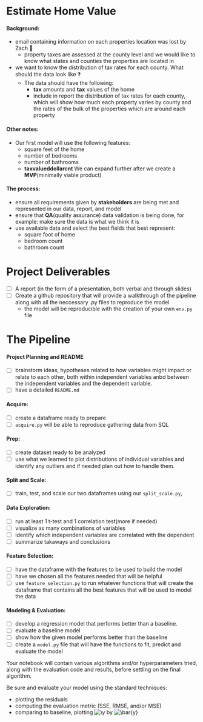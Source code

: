 # Estimate Home Value

#### Background:

- email containing information on each properties location was lost by Zach :anger:
	- property taxes are assessed at the county level and we would like to know what states and counties the properties are located in
- we want to know the distribution of tax rates for each county. What should the data look like :question:
	- The data should have the following:
		- __tax__ amounts and __tax__ values of the home
		- include in report the distribution of tax rates for each county, which will show how much each property varies by county and the rates of the bulk of the properties which are around each property

#### Other notes:
- Our first model will use the following features:
	- square feet of the home
	- number of bedrooms
	- number of bathrooms
	- __taxvalueddollarcnt__ We can expand further after we create a __MVP__(minimally viable product)
#### The process:
- ensure all requirements given by __stakeholders__ are being met and represented in our data, report, and model
- ensure that __QA__(quality assurance) data validation is being done, for example: make sure the data is what we think it is
- use available data and select the best fields that best represent:
	- square foot of home
	- bedroom count
	- bathroom count

# Project Deliverables

- [ ] A report (in the form of a presentation, both verbal and through slides)
- [ ] Create a github repository that will provide a walkthrough of the pipeline along with all the neccessary .py files to reproduce the model
	- the model will be reproducible with the creation of your own `env.py` file

# The Pipeline

#### Project Planning and README
- [ ] brainstorm ideas, hypotheses related to how variables might impact or relate to each other, both within independent variables anbd between the independent variables and the dependent variable. 
- [ ] have a detailed `README.md`

#### Acquire:
- [ ] create a dataframe ready to prepare
- [ ] `acquire.py` will be able to reproduce gathering data from SQL
#### Prep:
- [ ] create dataset ready to be analyzed
- [ ] use what we learned to plot distributions of individual variables and identify any outliers and if needed plan out how to handle them.
#### Split and Scale:
- [ ] train, test, and scale our two dataframes using our `split_scale.py`, 
#### Data Exploration:
- [ ] run at least 1 t-test and 1 correlation test(more if needed)
- [ ] visualize as many combinations of variables
- [ ] identify which independent variables are correlated with the dependent
- [ ] summarize takaways and conclusions
#### Feature Selection:
- [ ] have the dataframe with the features to be used to build the model
- [ ] have we chosen all the features needed that will be helpful
- [ ] use `feature_selection.py` to run whatever functions that will create the dataframe that contains all the best features that will be used to model the data

#### Modeling & Evaluation:
- [ ] develop a regression model that performs better than a baseline.
- [ ] evaluate a baseline model
- [ ] show how the given model performs better than the baseline
- [ ] create a `model.py` file that will have the functions to fit, predict and evaluate the model

Your notebook will contain various algorithms and/or hyperparameters tried, along with the evaluation code and results, before settling on the final algorithm.

Be sure and evaluate your model using the standard techniques:
- plotting the residuals
- computing the evaluation metric (SSE, RMSE, and/or MSE)
- comparing to baseline, plotting ![\y](https://render.githubusercontent.com/render/math?math=%5Cy) by ![\bar{y}](https://render.githubusercontent.com/render/math?math=%5Cbar%7By%7D)
